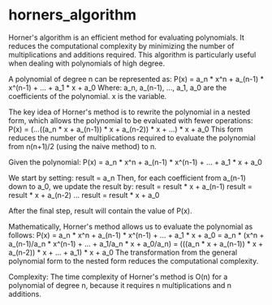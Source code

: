 # horners_algorithm


Horner's algorithm is an efficient method for evaluating polynomials. It reduces the computational complexity by minimizing the number of multiplications and additions required. This algorithm is particularly useful when dealing with polynomials of high degree.


A polynomial of degree n can be represented as:
P(x) = a_n * x^n + a_(n-1) * x^(n-1) + ... + a_1 * x + a_0
Where:
a_n, a_(n-1), ..., a_1, a_0 are the coefficients of the polynomial.
x is the variable.

The key idea of Horner's method is to rewrite the polynomial in a nested form, which allows the polynomial to be evaluated with fewer operations:
P(x) = (...((a_n * x + a_(n-1)) * x + a_(n-2)) * x + ...) * x + a_0
This form reduces the number of multiplications required to evaluate the polynomial from n(n+1)/2 (using the naive method) to n.


Given the polynomial:
P(x) = a_n * x^n + a_(n-1) * x^(n-1) + ... + a_1 * x + a_0

We start by setting:
result = a_n
Then, for each coefficient from a_(n-1) down to a_0, we update the result by:
result = result * x + a_(n-1)
result = result * x + a_(n-2)
...
result = result * x + a_0

After the final step, result will contain the value of P(x).


Mathematically, Horner's method allows us to evaluate the polynomial as follows:
P(x) = a_n * x^n + a_(n-1) * x^(n-1) + ... + a_1 * x + a_0
     = a_n * (x^n + a_(n-1)/a_n * x^(n-1) + ... + a_1/a_n * x + a_0/a_n)
     = (((a_n * x + a_(n-1)) * x + a_(n-2)) * x + ... + a_1) * x + a_0
The transformation from the general polynomial form to the nested form reduces the computational complexity.

Complexity:
The time complexity of Horner's method is O(n) for a polynomial of degree n, because it requires n multiplications and n additions.
